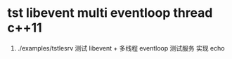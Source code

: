 

# tst libevent multi eventloop thread c++11


1.    ./examples/tstlesrv
      测试 libevent + 多线程 eventloop 
      测试服务 实现 echo


      






